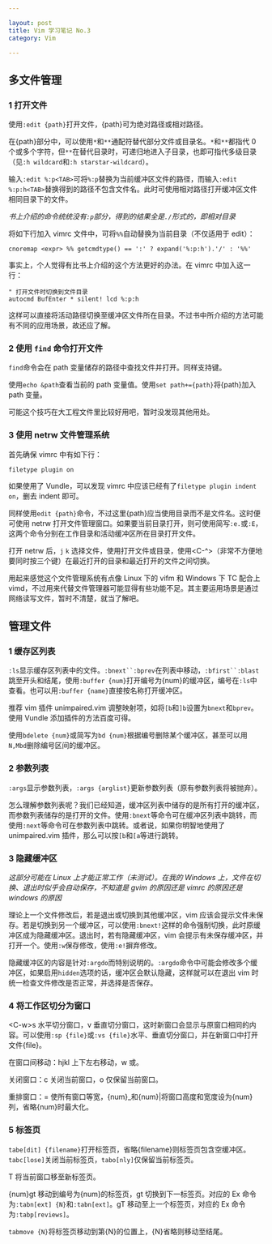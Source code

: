 ```yaml
---

layout: post
title: Vim 学习笔记 No.3
category: Vim

---
```


## 多文件管理

### 1 打开文件
使用`:edit {path}`打开文件，{path}可为绝对路径或相对路径。

在{path}部分中，可以使用`*`和`**`通配符替代部分文件或目录名。`*`和`**`都指代 0 个或多个字符，但`**`在替代目录时，可递归地进入子目录，也即可指代多级目录（见`:h wildcard`和`:h starstar-wildcard`）。

输入`:edit %:p<TAB>`可将`%:p`替换为当前缓冲区文件的路径，而输入`:edit %:p:h<TAB>`替换得到的路径不包含文件名。此时可使用相对路径打开缓冲区文件相同目录下的文件。
<!--description-->
*书上介绍的命令统统没有`:p`部分，得到的结果全是`./`形式的，即相对目录*

将如下行加入 vimrc 文件中，可将`%%`自动替换为当前目录（不仅适用于 edit）：

    cnoremap <expr> %% getcmdtype() == ':' ? expand('%:p:h').'/' : '%%'

事实上，个人觉得有比书上介绍的这个方法更好的办法。在 vimrc 中加入这一行：

    " 打开文件时切换到文件目录
    autocmd BufEnter * silent! lcd %:p:h

这样可以直接将活动路径切换至缓冲区文件所在目录。不过书中所介绍的方法可能有不同的应用场景，故还应了解。

### 2 使用 `find` 命令打开文件
`find`命令会在 path 变量储存的路径中查找文件并打开。同样支持<TAB>键。

使用`echo &path`查看当前的 path 变量值。使用`set path+={path}`将{path}加入 path 变量。

可能这个技巧在大工程文件里比较好用吧，暂时没发现其他用处。

### 3 使用 netrw 文件管理系统
首先确保 vimrc 中有如下行：

    filetype plugin on

如果使用了 Vundle，可以发现 vimrc 中应该已经有了`filetype plugin indent on`，删去 indent 即可。

同样使用`edit {path}`命令，不过这里{path}应当使用目录而不是文件名。这时便可使用 netrw 打开文件管理窗口。如果要当前目录打开，则可使用简写`:e.`或`:E`，这两个命令分别在工作目录和活动缓冲区所在目录打开文件。

打开 netrw 后，`j` `k` 选择文件，使用<CR>打开文件或目录，使用<C-^>（非常不方便地要同时按三个键）在最近打开的目录和最近打开的文件之间切换。

用起来感觉这个文件管理系统有点像 Linux 下的 vifm 和 Windows 下 TC 配合上 vimd，不过用来代替文件管理器可能显得有些功能不足。其主要运用场景是通过网络读写文件，暂时不清楚，就当了解吧。

## 管理文件

### 1 缓存区列表
`:ls`显示缓存区列表中的文件。`:bnext``:bprev`在列表中移动，`:bfirst``:blast`跳至开头和结尾，使用`:buffer {num}`打开编号为{num}的缓冲区，编号在`:ls`中查看。也可以用`:buffer {name}`直接按名称打开缓冲区。

推荐 vim 插件 unimpaired.vim 调整映射项，如将`[b`和`]b`设置为`bnext`和`bprev`。使用 Vundle 添加插件的方法百度可得。

使用`bdelete {num}`或简写为`bd {num}`根据编号删除某个缓冲区，甚至可以用`N,Mbd`删除编号区间的缓冲区。

### 2 参数列表
`:args`显示参数列表，`:args {arglist}`更新参数列表（原有参数列表将被抛弃）。

怎么理解参数列表呢？我们已经知道，缓冲区列表中储存的是所有打开的缓冲区，而参数列表储存的是打开的文件。使用`:bnext`等命令可在缓冲区列表中跳转，而使用`:next`等命令可在参数列表中跳转。或者说，如果你明智地使用了 unimpaired.vim 插件，那么可以按`[b`和`[a`等进行跳转。

### 3 隐藏缓冲区
*这部分可能在 Linux 上才能正常工作（未测试）。在我的 Windows 上，文件在切换、退出时似乎会自动保存，不知道是 gvim 的原因还是 vimrc 的原因还是 windows 的原因*

理论上一个文件修改后，若是退出或切换到其他缓冲区，vim 应该会提示文件未保存。若是切换到另一个缓冲区，可以使用`:bnext!`这样的命令强制切换，此时原缓冲区成为隐藏缓冲区。退出时，若有隐藏缓冲区，vim 会提示有未保存缓冲区，并打开一个。使用`:w`保存修改，使用`:e!`摒弃修改。

隐藏缓冲区的内容是针对`:argdo`而特别说明的。`:argdo`命令中可能会修改多个缓冲区，如果启用`hidden`选项的话，缓冲区会默认隐藏，这样就可以在退出 vim 时统一检查文件修改是否正常，并选择是否保存。

### 4 将工作区切分为窗口

\<C-w>s 水平切分窗口，<C-w>v 垂直切分窗口，这时新窗口会显示与原窗口相同的内容。可以使用`:sp {file}`或`:vs {file}`水平、垂直切分窗口，并在新窗口中打开文件{file}。

在窗口间移动：<C-w>hjkl 上下左右移动，<C-w>w 或<C-w><C-w>。

关闭窗口：<C-w>c 关闭当前窗口，<C-w>o 仅保留当前窗口。

重排窗口：<C-w>= 使所有窗口等宽，{num}<C-w>\_和{num}<C-w>|将窗口高度和宽度设为{num}列，省略{num}时最大化。

### 5 标签页
`tabe[dit] {filename}`打开标签页，省略{filename}则标签页包含空缓冲区。`tabc[lose]`关闭当前标签页，`tabo[nly]`仅保留当前标签页。

<C-w>T 将当前窗口移至新标签页。

{num}gt 移动到编号为{num}的标签页，gt 切换到下一标签页。对应的 Ex 命令为`:tabn[ext] {N}`和`:tabn[ext]`。gT 移动至上一个标签页，对应的 Ex 命令为`:tabp[reviews]`。

`tabmove {N}`将标签页移动到第{N}的位置上，{N}省略则移动至结尾。

